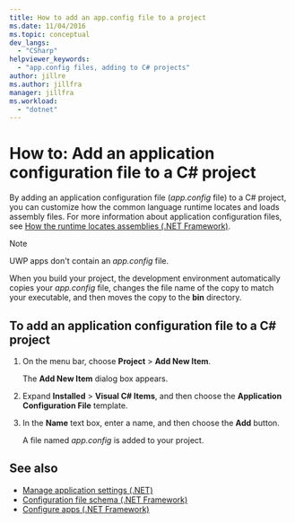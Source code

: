 ```yaml
---
title: How to add an app.config file to a project
ms.date: 11/04/2016
ms.topic: conceptual
dev_langs:
  - "CSharp"
helpviewer_keywords:
  - "app.config files, adding to C# projects"
author: jillre
ms.author: jillfra
manager: jillfra
ms.workload:
  - "dotnet"
---
```

# How to: Add an application configuration file to a C# project

By adding an application configuration file (*app.config* file) to a C# project, you can customize how the common language runtime locates and loads assembly files. For more information about application configuration files, see [How the runtime locates assemblies (.NET Framework)](/dotnet/framework/deployment/how-the-runtime-locates-assemblies).

> [!NOTE]
> UWP apps don't contain an *app.config* file.

When you build your project, the development environment automatically copies your *app.config* file, changes the file name of the copy to match your executable, and then moves the copy to the **bin** directory.

## To add an application configuration file to a C# project

1. On the menu bar, choose **Project** > **Add New Item**.

     The **Add New Item** dialog box appears.

1. Expand **Installed** > **Visual C# Items**, and then choose the **Application Configuration File** template.

1. In the **Name** text box, enter a name, and then choose the **Add** button.

     A file named *app.config* is added to your project.

## See also

- [Manage application settings (.NET)](../ide/managing-application-settings-dotnet.md)
- [Configuration file schema (.NET Framework)](/dotnet/framework/configure-apps/file-schema/index)
- [Configure apps (.NET Framework)](/dotnet/framework/configure-apps/index)